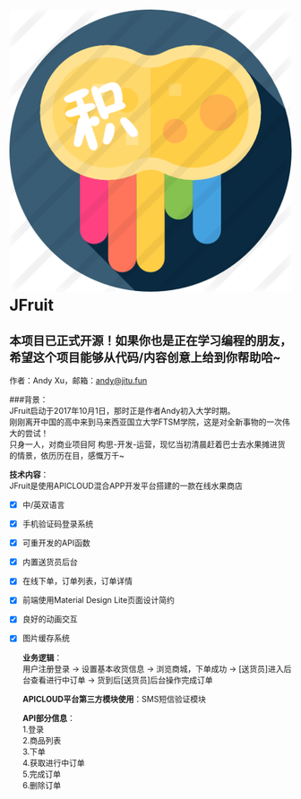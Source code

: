 ![JFruit](https://github.com/Qitu/JFruit/raw/master/JFruit/image/jitu.png "JT logo")  
JFruit
=======
## 本项目已正式开源！如果你也是正在学习编程的朋友，希望这个项目能够从代码/内容创意上给到你帮助哈~  

  作者：Andy Xu，邮箱：andy@jitu.fun    
  
  
  ###背景：  
  JFruit启动于2017年10月1日，那时正是作者Andy初入大学时期。  
  刚刚离开中国的高中来到马来西亚国立大学FTSM学院，这是对全新事物的一次伟大的尝试！  
  只身一人，对商业项目阿 构思-开发-运营，现忆当初清晨赶着巴士去水果摊进货的情景，依历历在目，感慨万千~  
  
  **技术内容**：  
  JFruit是使用APICLOUD混合APP开发平台搭建的一款在线水果商店  
- [x] 中/英双语言  
- [x] 手机验证码登录系统
- [x] 可重开发的API函数 
- [x] 内置送货员后台 
- [x] 在线下单，订单列表，订单详情
- [x] 前端使用Material Design Lite页面设计简约 
- [x] 良好的动画交互 
- [x] 图片缓存系统  
    
    
   **业务逻辑**：  
   用户注册登录 -> 设置基本收货信息 -> 浏览商城，下单成功 -> [送货员]进入后台查看进行中订单
   -> 货到后[送货员]后台操作完成订单    
   
   **APICLOUD平台第三方模块使用**：SMS短信验证模块    
   
   **API部分信息**：  
    1.登录  
    2.商品列表  
    3.下单  
    4.获取进行中订单  
    5.完成订单  
    6.删除订单  
   
   
   
